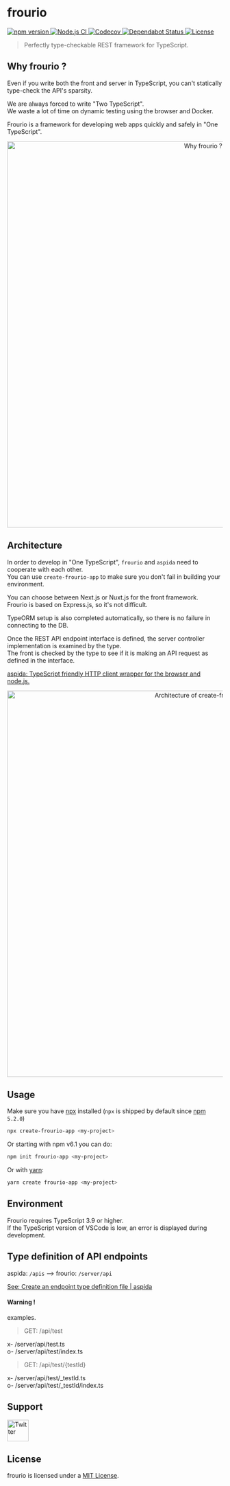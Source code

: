 # frourio

<a href="https://www.npmjs.com/package/frourio">
  <img src="https://img.shields.io/npm/v/frourio" alt="npm version" />
</a>
<a href="https://github.com/frouriojs/frourio/actions?query=workflow%3A%22Node.js+CI%22">
  <img src="https://github.com/frouriojs/frourio/workflows/Node.js%20CI/badge.svg?branch=master" alt="Node.js CI" />
</a>
<a href="https://codecov.io/gh/frouriojs/frourio">
  <img src="https://img.shields.io/codecov/c/github/frouriojs/frourio.svg" alt="Codecov" />
</a>
<a href="https://dependabot.com">
  <img src="https://api.dependabot.com/badges/status?host=github&repo=frouriojs/frourio" alt="Dependabot Status" />
</a>
<a href="https://github.com/frouriojs/frourio/blob/master/packages/frourio/LICENSE">
  <img src="https://img.shields.io/npm/l/frourio" alt="License" />
</a>

> Perfectly type-checkable REST framework for TypeScript.


## Why frourio ?

Even if you write both the front and server in TypeScript, you can't statically type-check the API's sparsity.

We are always forced to write "Two TypeScript".  
We waste a lot of time on dynamic testing using the browser and Docker.

Frourio is a framework for developing web apps quickly and safely in "One TypeScript".

<div align="center">
   <img src="https://frouriojs.github.io/frourio/assets/images/problem.png" width="900" alt="Why frourio ?" />
</div>


## Architecture

In order to develop in "One TypeScript", `frourio` and `aspida` need to cooperate with each other.  
You can use `create-frourio-app` to make sure you don't fail in building your environment.

You can choose between Next.js or Nuxt.js for the front framework.  
Frourio is based on Express.js, so it's not difficult.

TypeORM setup is also completed automatically, so there is no failure in connecting to the DB.

Once the REST API endpoint interface is defined, the server controller implementation is examined by the type.  
The front is checked by the type to see if it is making an API request as defined in the interface.

[aspida: TypeScript friendly HTTP client wrapper for the browser and node.js.](https://github.com/aspidajs/aspida)

<div align="center">
   <img src="https://frouriojs.github.io/frourio/assets/images/architecture.png" width="900" alt="Architecture of create-frourio-app" />
</div>

## Usage

Make sure you have [npx](https://www.npmjs.com/package/npx) installed (`npx` is shipped by default since [npm](https://www.npmjs.com/get-npm) `5.2.0`)

```bash
npx create-frourio-app <my-project>
```

Or starting with npm v6.1 you can do:

```bash
npm init frourio-app <my-project>
```

Or with [yarn](https://yarnpkg.com/en/):

```bash
yarn create frourio-app <my-project>
```

## Environment

Frourio requires TypeScript 3.9 or higher.  
If the TypeScript version of VSCode is low, an error is displayed during development.

## Type definition of API endpoints

aspida: `/apis` --> frourio: `/server/api`

[See: Create an endpoint type definition file | aspida](https://github.com/aspidajs/aspida#create-an-endpoint-type-definition-file)

#### Warning !
examples.

> GET: /api/test

x- /server/api/test.ts  
o- /server/api/test/index.ts

> GET: /api/test/{testId}

x- /server/api/test/_testId.ts  
o- /server/api/test/_testId/index.ts

## Support

<a href="https://twitter.com/solufa2020">
  <img src="https://aspidajs.github.io/aspida/assets/images/twitter.svg" width="50" alt="Twitter" />
</a>

## License

frourio is licensed under a [MIT License](https://github.com/frouriojs/frourio/blob/master/packages/frourio/LICENSE).
